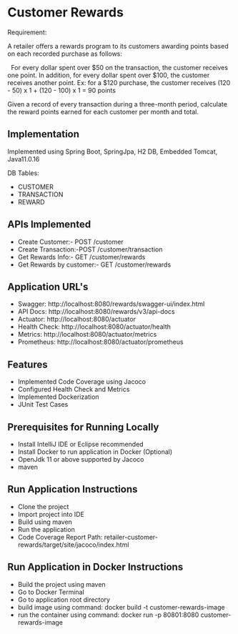 
# Customer Rewards

Requirement:

A retailer offers a rewards program to its customers awarding points based on each recorded purchase as follows:

 
For every dollar spent over $50 on the transaction, the customer receives one point.
In addition, for every dollar spent over $100, the customer receives another point.
Ex: for a $120 purchase, the customer receives
(120 - 50) x 1 + (120 - 100) x 1 = 90 points

Given a record of every transaction during a three-month period, calculate the reward points earned for each customer per month and total. 




## Implementation
Implemented using Spring Boot, SpringJpa, H2 DB, Embedded Tomcat, Java11.0.16

DB Tables:
*   CUSTOMER
*   TRANSACTION
*   REWARD
  
## APIs Implemented
*    Create Customer:-  POST /customer  
*    Create Transaction:-POST /customer/transaction  
*    Get Rewards Info:- GET /customer/rewards
*    Get Rewards by customer:- GET /customer/rewards

## Application URL's
    
* Swagger: http://localhost:8080/rewards/swagger-ui/index.html
* API Docs: http://localhost:8080/rewards/v3/api-docs
* Actuator: http://localhost:8080/actuator
* Health Check: http://localhost:8080/actuator/health
* Metrics: http://localhost:8080/actuator/metrics
* Prometheus: http://localhost:8080/actuator/prometheus


## Features

- Implemented Code Coverage using Jacoco
- Configured Health Check and Metrics
- Implemented Dockerization
- JUnit Test Cases


## Prerequisites for Running Locally

*  Install IntelliJ IDE or Eclipse recommended
*  Install Docker to run application in Docker (Optional)
*  OpenJdk 11 or above supported by Jacoco
*  maven

## Run Application Instructions
*  Clone the project
*  Import project into IDE
*  Build using maven
*  Run the application
*  Code Coverage Report Path: retailer-customer-rewards/target/site/jacoco/index.html

## Run Application in Docker Instructions
*  Build the project using maven
*  Go to Docker Terminal
*  Go to application root directory
*  build image using command: docker build -t customer-rewards-image
*  run the container using command: docker run -p 80801:8080 customer-rewards-image



